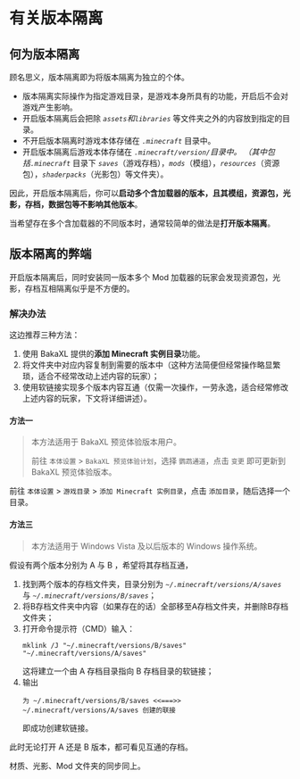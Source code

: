 # 有关版本隔离

## 何为版本隔离

顾名思义，版本隔离即为将版本隔离为独立的个体。

* 版本隔离实际操作为指定游戏目录，是游戏本身所具有的功能，开启后不会对游戏产生影响。
* 开启版本隔离后会把除 *`assets`*和*`libraries`* 等文件夹之外的内容放到指定的目录。
* 不开启版本隔离时游戏本体存储在 *`.minecraft`* 目录中。
* 开启版本隔离后游戏本体存储在 *`.minecraft/version/`*目录中。
  （其中包括*`.minecraft`* 目录下 *`saves`*（游戏存档），*`mods`*（模组），*`resources`*（资源包），*`shaderpacks`*（光影包）等文件夹）。
  

因此，开启版本隔离后，你可以**启动多个含加载器的版本，且其模组，资源包，光影，存档，数据包等不影响其他版本**。

当希望存在多个含加载器的不同版本时，通常较简单的做法是**打开版本隔离**。

## 版本隔离的弊端

开启版本隔离后，同时安装同一版本多个 Mod 加载器的玩家会发现资源包，光影，存档互相隔离似乎是不方便的。

### 解决办法

这边推荐三种方法：

1. 使用 BakaXL 提供的**添加 Minecraft 实例目录**功能。
2. 将文件夹中对应内容复制到需要的版本中（这种方法简便但经常操作略显繁琐，适合不经常改动上述内容的玩家）；
3. 使用软链接实现多个版本内容互通（仅需一次操作，一劳永逸，适合经常修改上述内容的玩家，下文将详细讲述）。

#### 方法一

> 本方法适用于 BakaXL 预览体验版本用户。
> 
> 前往 `本体设置` > `BakaXL 预览体验计划`，选择 `鹦鹉通道`，点击 `变更` 即可更新到 BakaXL 预览体验版本。

前往 `本体设置` > `游戏目录` > `添加 Minecraft 实例目录`，点击 `添加目录`，随后选择一个目录。

#### 方法三

> 本方法适用于 Windows Vista 及以后版本的 Windows 操作系统。

假设有两个版本分别为 A 与 B ，希望将其存档互通，

1. 找到两个版本的存档文件夹，目录分别为 *`~/.minecraft/versions/A/saves`* 与  *`~/.minecraft/versions/B/saves`*；
2. 将B存档文件夹中内容（如果存在的话）全部移至A存档文件夹，并删除B存档文件夹；
3. 打开命令提示符（CMD）输入：
   ```shell
   mklink /J "~/.minecraft/versions/B/saves" "~/.minecraft/versions/A/saves"
   ```
   这将建立一个由 A 存档目录指向 B 存档目录的软链接；
4. 输出
   ```shell
   为 ~/.minecraft/versions/B/saves <<===>> ~/.minecraft/versions/A/saves 创建的联接
   ```
   即成功创建软链接。

此时无论打开 A 还是 B 版本，都可看见互通的存档。

材质、光影、Mod 文件夹的同步同上。